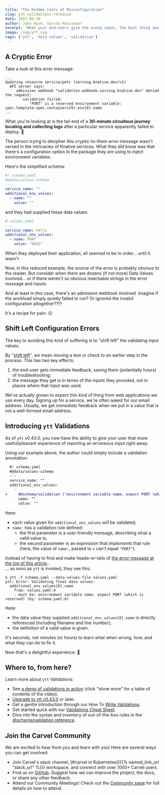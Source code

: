 ```yaml
---
title: "The Hidden Costs of Misconfiguration"
slug: ytt-validations-released
date: 2022-09-26
author: John Ryan, Varsha Munishwar
excerpt: "When your end-users give the wrong input, the best thing you can do is give them immediate, concise, and actionable feedback. Now you can, with ytt Validations!"
image: /img/ytt.svg
tags: ['ytt', 'data values', 'validation']
---
```


## A Cryptic Error

Take a look at this error message:

```
...
Updating resource service/petc (serving.knative.dev/v1)
  API server says: 
     admission webhook "validation.webhook.serving.knative.dev" denied the request:
        validation failed: 
           "PORT" is a reserved environment variable: spec.template.spec.containers[0].env[0].name
...
```

What you're looking at is the tail end of a **30-minute circuitous journey locating and collecting logs** after a 
particular service apparently failed to deploy. 🥵

The person trying to decipher this cryptic-to-them error message wasn't versed in the intricacies of
Knative services. What they _did_ know was that there's a configuration option in the package they are using
to inject environment variables.

Here's the simplified schema:

```yaml
#! schema.yaml
#@data/values-schema
---
service_name: ""
additional_env_values:
  - name: ""
    value: ""
```

and they had supplied these data values:

```yaml
# values.yaml
---
service_name: hello
additional_env_values:
  - name: PORT
    value: "5432"
```

When they deployed their application, all seemed to be in order... until it wasn't.

Now, in this reduced example, the source of the error is probably obvious to the reader. But consider when
there are dozens (if not more) Data Values involved... or if there weren't so obvious matchable strings in
the error message and inputs.

And at least in _this_ case, there's an admission webhook involved. Imagine if the workload simply quietly failed
to run? Or ignored the invalid configuration altogether??!?

It's a recipe for pain. 😖

## Shift Left Configuration Errors

The key to avoiding this kind of suffering is to "shift left" the validating input values.

By "[shift left](https://devopedia.org/shift-left)", we mean moving a test or check to an earlier step in the process.
This has two key effects:
1. the end-user gets immediate feedback, saving them (potentially hours) of troubleshooting;
2. the message they get is in terms of the inputs they provided, not in places where that input was used.

We've actually grown to expect this kind of thing from web applications we use every day. Signing up for
a service, we're often asked for our email address. Usually, we get _immediate_ feedback when we put in a value that
is not a well-formed email address.


## Introducing `ytt` Validations

As of `ytt` v0.43.0, you now have the ability to give your user that more useful/pleasant experience of reporting an
erroneous input right away.

Using our example above, the author could simply include a validation annotation:

```diff
  #! schema.yaml
  #@data/values-schema
  ---
  service_name: ""
  additional_env_values:
    - 
+     #@schema/validation ("environment variable name, expect PORT (which is reserved)", lambda v: v != "PORT")
      name: ""
      value: ""
```
Here:
- each value given for `additional_env_values` will be validated;
- `name:` has a validation rule defined:
  - the first parameter is a user-friendly message, describing what a valid value is;
  - the second parameter is an expression that _implements_ that rule (here, the value of `name:`, passed to `v` can't equal `"PORT"`).

Instead of having to find and make heads-or-tails of [the error message at the top of this article](#a-cryptic-error)...\
... as soon as `ytt` is invoked, they see this:

```console
$ ytt -f schema.yaml --data-values-file values.yaml
ytt: Error: Validating final data values:
  additional_env_values[0].name
    from: values.yaml:4
    - must be: environment variable name, expect PORT (which is reserved) (by: schema.yaml:6)
```

Here:
- the data value they supplied `additional_env_values[0].name` is directly referenced (including filename and line number);
- the definition of a valid value is given.

It's seconds, not minutes (or hours) to learn what when wrong, how, and what they can do to fix it. 

Now _that's_ a delightful experience. 🥳

## Where to, from here?

Learn more about `ytt` Validations:
- See [a demo of validations in action](https://www.youtube.com/watch?v=GBMSru3WBJg) (click "show more" for a table of contents of the video).
- [Upgrade to ytt v0.43.0](/ytt/docs/v0.43.0/install/) or later.
- Get a gentle introduction through our How To [Write Validations](/ytt/docs/v0.43.0/how-to-write-validations).
- Get started quick with our [Validations Cheat Sheet](/ytt/docs/v0.43.0/schema-validations-cheat-sheet).
- Dive into the syntax and inventory of out-of-the-box rules in the [@schema/validation reference](/ytt/docs/v0.43.0/lang-ref-ytt-schema/#schemavalidation).

## Join the Carvel Community

We are excited to hear from you and learn with you! Here are several ways you can get involved:
* Join Carvel's slack channel, [#carvel in Kubernetes]({{% named_link_url "slack_url" %}}) workspace, and connect with over 1000+ Carvel users.
* Find us on [GitHub](https://github.com/vmware-tanzu/carvel). Suggest how we can improve the project, the docs, or share any other feedback.
* Attend our Community Meetings! Check out the [Community page](/community/) for full details on how to attend.

